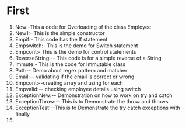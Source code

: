 # First
1) New:-This a code for Overloading of the class Employee
2) New1:- This is the simple constructor
3) Empif:- This code has the If statement
4) Empswitch:- This is the demo for Switch statement
5) Empcont:- This is the demo for control statements
6) ReverseString:-- This code is for a simple reverse of a String
7) Immute:- This is the code for Immutable class
8) Patt:-- Demo about regex pattern and matcher
9) Email:-- validating if the email is correct or wrong
10) Empcont:--creating array and using for each
11) Empvalid:-- checking employee details using switch
12) ExceptionNew:-- Demonstration on how to work on try and catch
13) ExceptionThrow:-- This is to Demonstrate the throw and throws
14) ExceptionTest:--This is to Demonstrate the try catch exceptions with finally
15) 
